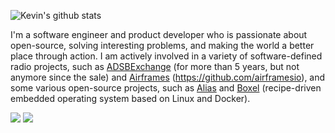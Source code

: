 ![Kevin's github stats](https://github-readme-stats.vercel.app/api?username=kevinelliott&theme=nord&show_icons=true)

I'm a software engineer and product developer who is passionate about open-source, solving interesting problems, and making the world a better place through action. I am actively involved in a variety of software-defined radio projects, such as [ADSBExchange](https://adsbexchange.com) (for more than 5 years, but not anymore since the sale) and [Airframes](https://app.airframes.io) (https://github.com/airframesio), and some various open-source projects, such as [Alias](https://github.com/aliasdotso) and [Boxel](https://www.boxel.io) (recipe-driven embedded operating system based on Linux and Docker).

[![](https://ossrank.com/widget/925679)](https://ossrank.com/c/925679)
[![](https://ossrank.com/widget/439785)](https://ossrank.com/c/439785)
